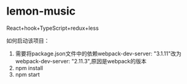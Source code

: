 # lemon-music
React+hook+TypeScript+redux+less

如何启动该项目：
1. 需要将package.json文件中的依赖webpack-dev-server: "3.1.11"改为webpack-dev-server: "2.11.3",原因是webpack的版本
2. npm install 
3. npm start

